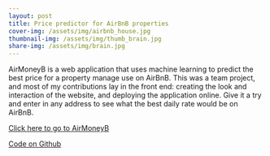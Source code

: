 ```yaml
---
layout: post
title: Price predictor for AirBnB properties
cover-img: /assets/img/airbnb_house.jpg
thumbnail-img: /assets/img/thumb_brain.jpg
share-img: /assets/img/brain.jpg
---
```


AirMoneyB is a web application that uses machine learning to predict the best price for a property manage use on AirBnB. This was a team project, and most of my contributions lay in the front end: creating the look and interaction of the website, and deploying the application online. Give it a try and enter in any address to see what the best daily rate would be on AirBnB.

[Click here to go to AirMoneyB](https://airmoneyb.herokuapp.com/)

[Code on Github](https://github.com/AirBnB-tt-204/air-money-b)
